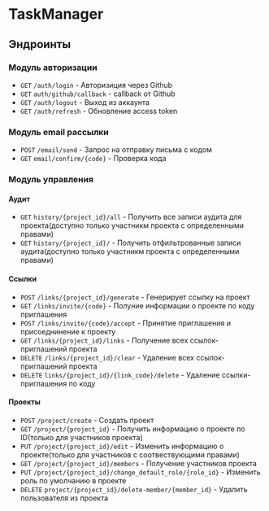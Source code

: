 ﻿# TaskManager
 ## Эндроинты
  ### Модуль авторизации
  * `GET` `/auth/login` - Авторизиция через Github
  * `GET` `auth/github/callback` - callback от Github
  * `GET` `/auth/logout` - Выход из аккаунта
  * `GET` `/auth/refresh` - Обновление access token
  ### Модуль email рассылки
  * `POST` `/email/send` - Запрос на отправку письма с кодом
  * `GET` `email/confirm/{code}` - Проверка кода
  ### Модуль управления
  #### Аудит
  * `GET` `history/{project_id}/all` - Получить все записи аудита для проекта(доступно только участникм проекта с определенными правами)
  * `GET` `history/{project_id}/` - Получить отфильтрованные записи аудита(доступно только участникм проекта с определенными правами)
  #### Ссылки
  * `POST` `/links/{project_id}/generate` - Генерирует ссылку на проект
  * `GET` `/links/invite/{code}` - Полуние информации о проекте по коду приглашения
  * `POST` `/links/invite/{code}/accept` - Принятие приглашения и присоеднинение к проекту
  * `GET` `/links/{project_id}/links` - Получение всех ссылок-приглашений проекта
  * `DELETE` `/links/{project_id}/clear` - Удаление всех ссылок-приглашений проекта
  * `DELETE` `links/{project_id}/{link_code}/delete` - Удаление ссылки-приглашения по коду
  #### Проекты
  * `POST` `/project/create` - Создать проект
  * `GET` `/project/{project_id}` - Получить информацию о проекте по ID(только для участников проекта)
  * `PUT` `/project/{project_id}/edit` - Изменить информацию о проекте(только для участников с соотвествующими правами)
  * `GET` `/project/{project_id}/members` - Получение участников проекта
  * `PUT` `/project/{project_id}/change_default_role/{role_id}` - Изменить роль по умолчанию в проекте
  * `DELETE` `project/{project_id}/delete-member/{member_id}` - Удалить пользователя из проекта
  
